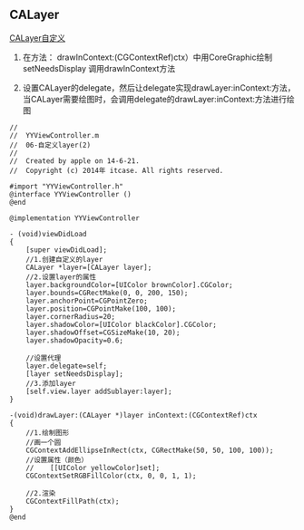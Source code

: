 
## CALayer

[CALayer自定义](http://www.cnblogs.com/wendingding/p/3800961.html)


1. 在方法： drawInContext:(CGContextRef)ctx）中用CoreGraphic绘制
   setNeedsDisplay 调用drawInContext方法

2. 设置CALayer的delegate，然后让delegate实现drawLayer:inContext:方法，当CALayer需要绘图时，会调用delegate的drawLayer:inContext:方法进行绘图
```objc
//
//  YYViewController.m
//  06-自定义layer(2)
//
//  Created by apple on 14-6-21.
//  Copyright (c) 2014年 itcase. All rights reserved.

#import "YYViewController.h"
@interface YYViewController ()
@end

@implementation YYViewController

- (void)viewDidLoad
{
    [super viewDidLoad];
    //1.创建自定义的layer
    CALayer *layer=[CALayer layer];
    //2.设置layer的属性
    layer.backgroundColor=[UIColor brownColor].CGColor;
    layer.bounds=CGRectMake(0, 0, 200, 150);
    layer.anchorPoint=CGPointZero;
    layer.position=CGPointMake(100, 100);
    layer.cornerRadius=20;
    layer.shadowColor=[UIColor blackColor].CGColor;
    layer.shadowOffset=CGSizeMake(10, 20);
    layer.shadowOpacity=0.6;

    //设置代理
    layer.delegate=self;
    [layer setNeedsDisplay];
    //3.添加layer
    [self.view.layer addSublayer:layer];
}

-(void)drawLayer:(CALayer *)layer inContext:(CGContextRef)ctx
{
    //1.绘制图形
    //画一个圆
    CGContextAddEllipseInRect(ctx, CGRectMake(50, 50, 100, 100));
    //设置属性（颜色）
    //    [[UIColor yellowColor]set];
    CGContextSetRGBFillColor(ctx, 0, 0, 1, 1);

    //2.渲染
    CGContextFillPath(ctx);
}
@end
```
